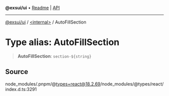 **@exsui/ui** • [Readme](../../README.md) \| [API](../../globals.md)

***

[@exsui/ui](../../README.md) / [\<internal\>](../README.md) / AutoFillSection

# Type alias: AutoFillSection

> **AutoFillSection**: ```section-${string}```

## Source

node\_modules/.pnpm/@types+react@18.2.69/node\_modules/@types/react/index.d.ts:3291

